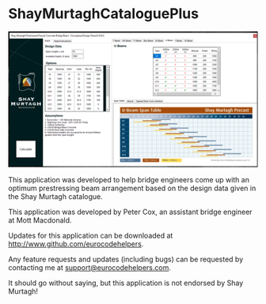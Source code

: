 # ShayMurtaghCataloguePlus

![Screenshot of Program](https://github.com/EurocodeHelpers/ShayMurtaghCataloguePlus/blob/master/other/promoscreenshot.png)

This application was developed to help bridge 
engineers come up with an optimum prestressing 
beam arrangement based on the design data given 
in the Shay Murtagh catalogue. 

This application was developed by Peter Cox, 
an assistant bridge engineer at Mott Macdonald. 

Updates for this application can be downloaded 
at http://www.github.com/eurocodehelpers. 

Any feature requests and updates (including 
bugs) can be requested by contacting me at 
support@eurocodehelpers.com. 

It should go without saying, but this application 
is not endorsed by Shay Murtagh!


